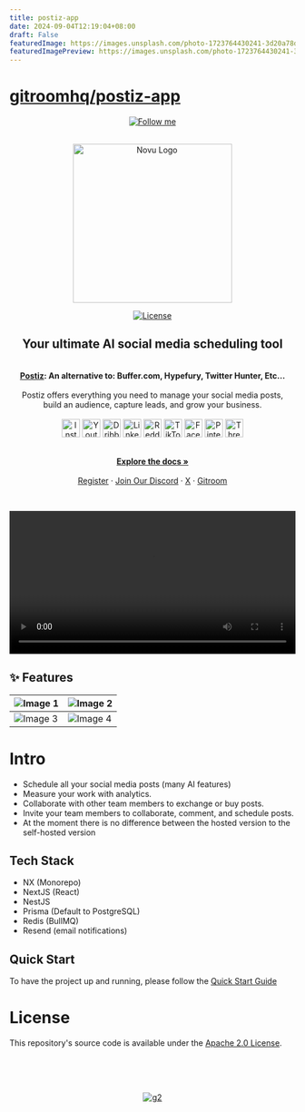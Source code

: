 ```yaml
---
title: postiz-app
date: 2024-09-04T12:19:04+08:00
draft: False
featuredImage: https://images.unsplash.com/photo-1723764430241-3d20a78d9d77?ixid=M3w0NjAwMjJ8MHwxfHJhbmRvbXx8fHx8fHx8fDE3MjU0MjM1MjN8&ixlib=rb-4.0.3
featuredImagePreview: https://images.unsplash.com/photo-1723764430241-3d20a78d9d77?ixid=M3w0NjAwMjJ8MHwxfHJhbmRvbXx8fHx8fHx8fDE3MjU0MjM1MjN8&ixlib=rb-4.0.3
---
```


# [gitroomhq/postiz-app](https://github.com/gitroomhq/postiz-app)


<p align="center">
  <a href="https://x.com/nevodavid" target="_blank">
    <img alt="Follow me" src="https://github.com/user-attachments/assets/1562c93f-95c6-4307-8a85-e62003e26348" />
  </a>
  <br /><br />
</p>

<p align="center">
  <a href="https://postiz.com" target="_blank">
  <picture>
    <source media="(prefers-color-scheme: dark)" srcset="https://github.com/user-attachments/assets/765e9d72-3ee7-4a56-9d59-a2c9befe2311">
    <img alt="Novu Logo" src="https://github.com/user-attachments/assets/f0d30d70-dddb-4142-8876-e9aa6ed1cb99" width="280"/>
  </picture>
  </a>
</p>


<p align="center">
<a href="https://opensource.org/licenses/Apache-2.0">
  <img src="https://img.shields.io/badge/License-Apache%202.0-blue.svg" alt="License">
</a>
</p>

<div align="center">
  <strong>
  <h2>Your ultimate AI social media scheduling tool</h2><br />
  <a href="https://postiz.com">Postiz</a>: An alternative to: Buffer.com, Hypefury, Twitter Hunter, Etc...<br /><br />
  </strong>
  Postiz offers everything you need to manage your social media posts,<br />build an audience, capture leads, and grow your business.
</div>


<div class="flex" align="center">
  <br />
  <img alt="Instagram" src="https://postiz.com/svgs/socials/Instagram.svg" width="32">
  <img alt="Youtube" src="https://postiz.com/svgs/socials/Youtube.svg" width="32">
  <img alt="Dribbble" src="https://postiz.com/svgs/socials/Dribbble.svg" width="32">
  <img alt="Linkedin" src="https://postiz.com/svgs/socials/Linkedin.svg" width="32">
  <img alt="Reddit" src="https://postiz.com/svgs/socials/Reddit.svg" width="32">
  <img alt="TikTok" src="https://postiz.com/svgs/socials/TikTok.svg" width="32">
  <img alt="Facebook" src="https://postiz.com/svgs/socials/Facebook.svg" width="32">
  <img alt="Pinterest" src="https://postiz.com/svgs/socials/Pinterest.svg" width="32">
  <img alt="Threads" src="https://postiz.com/svgs/socials/Threads.svg" width="32">
</div>

<p align="center">
  <br />
  <a href="https://docs.postiz.com" rel="dofollow"><strong>Explore the docs »</strong></a>
  <br />

  <br/>
    <a href="https://platform.postiz.com">Register</a>
    ·
    <a href="https://discord.postiz.com">Join Our Discord</a>
    ·
    <a href="https://twitter.com/nevodavid">X</a>
    ·
    <a href="https://gitroom.com">Gitroom</a>
  </p>

<br />

<p align="center">
  <video src="https://github.com/user-attachments/assets/05436a01-19c8-4827-b57f-05a5e7637a67" width="100%" />
</p>

## ✨ Features

| ![Image 1](https://github.com/user-attachments/assets/a27ee220-beb7-4c7e-8c1b-2c44301f82ef) | ![Image 2](https://github.com/user-attachments/assets/eb5f5f15-ed90-47fc-811c-03ccba6fa8a2) |
|--------------------------------|--------------------------------|
| ![Image 3](https://github.com/user-attachments/assets/d51786ee-ddd8-4ef8-8138-5192e9cfe7c3) | ![Image 4](https://github.com/user-attachments/assets/91f83c89-22f6-43d6-b7aa-d2d3378289fb) |

# Intro

- Schedule all your social media posts (many AI features)
- Measure your work with analytics.
- Collaborate with other team members to exchange or buy posts.
- Invite your team members to collaborate, comment, and schedule posts.
- At the moment there is no difference between the hosted version to the self-hosted version

## Tech Stack

- NX (Monorepo)
- NextJS (React)
- NestJS
- Prisma (Default to PostgreSQL)
- Redis (BullMQ)
- Resend (email notifications)

## Quick Start
To have the project up and running, please follow the [Quick Start Guide](https://docs.postiz.com/quickstart)

##


# License

This repository's source code is available under the [Apache 2.0 License](LICENSE).

<br /><br /><br />

<p align="center">
  <a href="https://www.g2.com/products/postiz/take_survey" target="blank"><img alt="g2" src="https://github.com/user-attachments/assets/892cb74c-0b49-4589-b2f5-fbdbf7a98f66" /></a>
</p>


